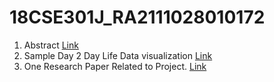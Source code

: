 # 18CSE301J_RA2111028010172
1. Abstract [Link](https://www.overleaf.com/read/jcbbtjdxszsn)
2. Sample Day 2 Day Life Data visualization [Link](https://public.tableau.com/views/CrimeRate_16914188376810/Dashboard1?:language=en-US&:display_count=n&:origin=viz_share_link)
3. One Research Paper Related to Project. [Link](https://www.researchgate.net/publication/336977188_Job_Seeking_The_Process_and_Experience_of_Looking_for_a_Job/link/5e39fcc1458515072d801446/download)

